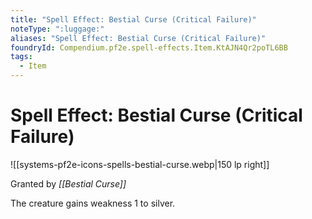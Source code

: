```yaml
---
title: "Spell Effect: Bestial Curse (Critical Failure)"
noteType: ":luggage:"
aliases: "Spell Effect: Bestial Curse (Critical Failure)"
foundryId: Compendium.pf2e.spell-effects.Item.KtAJN4Qr2poTL6BB
tags:
  - Item
---
```


# Spell Effect: Bestial Curse (Critical Failure)
![[systems-pf2e-icons-spells-bestial-curse.webp|150 lp right]]

Granted by _[[Bestial Curse]]_

The creature gains weakness 1 to silver.
